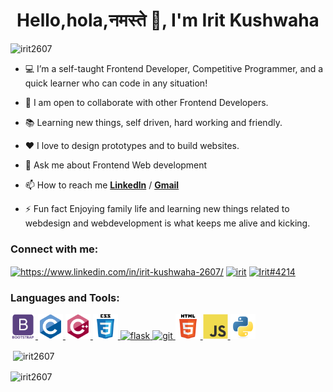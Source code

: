 <h1 align="center">Hello,hola,नमस्ते 🙏, I'm Irit Kushwaha</h1>
<p align="left"> <img src="https://komarev.com/ghpvc/?username=irit2607&label=Profile%20views&color=0e75b6&style=flat" alt="irit2607" /> </p>

- 💻 I’m a self-taught Frontend Developer, Competitive Programmer, and a quick learner who can code in any situation!

- 👯 I am open to collaborate with other Frontend Developers.

- 📚 Learning new things, self driven, hard working and friendly.

- ❤️ I love to design prototypes and to build websites.

- 💬 Ask me about Frontend Web development

- 📫 How to reach me <a href="https://linkedin.com/in/https://www.linkedin.com/in/irit-kushwaha-2607/" target="blank">**Linkedln**</a> / <a href="iritkushwaha2607@gmail.com" target="blank">**Gmail**</a>

- ⚡ Fun fact Enjoying family life and learning new things related to webdesign and webdevelopment is what keeps me alive and kicking.


<h3 align="left">Connect with me:</h3>
<p align="left">
<a href="https://linkedin.com/in/https://www.linkedin.com/in/irit-kushwaha-2607/" target="blank"><img align="center" src="https://encrypted-tbn0.gstatic.com/images?q=tbn:ANd9GcTeNKa9QjYNP97a8sXhU9BPHM4XwspbqF8YWOwKatX689wSeCMOXHMJQWFbAhFqpOxwids&usqp=CAU" alt="https://www.linkedin.com/in/irit-kushwaha-2607/" height="30" width="30" /></a>
<a href="https://www.codechef.com/users/irit" target="blank"><img align="center" src="https://cdn.jsdelivr.net/npm/simple-icons@3.1.0/icons/codechef.svg" alt="irit" height="30" width="40" /></a>
<a href="https://discord.gg/Irit#4214" target="blank"><img align="center" src="https://encrypted-tbn0.gstatic.com/images?q=tbn:ANd9GcQ3-0j2irEVc_7QbycVFLdV44cjB7NK8bU0vkXgt_0jegQ5H-ihw4f5WnQnVqbhna09st0&usqp=CAU" alt="Irit#4214" height="30" width="30" /></a>
</p>


<h3 align="left">Languages and Tools:</h3>
<p align="left"> <a href="https://getbootstrap.com" target="_blank"> <img src="https://raw.githubusercontent.com/devicons/devicon/master/icons/bootstrap/bootstrap-plain-wordmark.svg" alt="bootstrap" width="40" height="40"/> </a> <a href="https://www.cprogramming.com/" target="_blank"> <img src="https://raw.githubusercontent.com/devicons/devicon/master/icons/c/c-original.svg" alt="c" width="40" height="40"/> </a> <a href="https://www.w3schools.com/cpp/" target="_blank"> <img src="https://raw.githubusercontent.com/devicons/devicon/master/icons/cplusplus/cplusplus-original.svg" alt="cplusplus" width="40" height="40"/> </a> <a href="https://www.w3schools.com/css/" target="_blank"> <img src="https://raw.githubusercontent.com/devicons/devicon/master/icons/css3/css3-original-wordmark.svg" alt="css3" width="40" height="40"/> </a> <a href="https://flask.palletsprojects.com/" target="_blank"> <img src="https://www.vectorlogo.zone/logos/pocoo_flask/pocoo_flask-icon.svg" alt="flask" width="40" height="40"/> </a> <a href="https://git-scm.com/" target="_blank"> <img src="https://www.vectorlogo.zone/logos/git-scm/git-scm-icon.svg" alt="git" width="40" height="40"/> </a> <a href="https://www.w3.org/html/" target="_blank"> <img src="https://raw.githubusercontent.com/devicons/devicon/master/icons/html5/html5-original-wordmark.svg" alt="html5" width="40" height="40"/> </a> <a href="https://developer.mozilla.org/en-US/docs/Web/JavaScript" target="_blank"> <img src="https://raw.githubusercontent.com/devicons/devicon/master/icons/javascript/javascript-original.svg" alt="javascript" width="40" height="40"/> </a> <a href="https://www.python.org" target="_blank"> <img src="https://raw.githubusercontent.com/devicons/devicon/master/icons/python/python-original.svg" alt="python" width="40" height="40"/> </a> </p>


<p>&nbsp;<img align="center" src="https://github-readme-stats.vercel.app/api?username=irit2607&theme=radical&show_icons=true&locale=en" alt="irit2607" /></p>

<p><img align="center" src="https://github-readme-streak-stats.herokuapp.com/?user=irit2607&" alt="irit2607" /></p>
